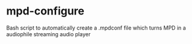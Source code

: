 mpd-configure
=============

Bash script to automatically create a .mpdconf file which turns MPD in a audiophile streaming audio player